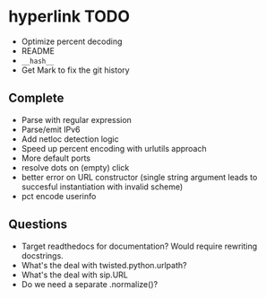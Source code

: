 # hyperlink TODO

* Optimize percent decoding
* README
* `__hash__`
* Get Mark to fix the git history

## Complete

* Parse with regular expression
* Parse/emit IPv6
* Add netloc detection logic
* Speed up percent encoding with urlutils approach
* More default ports
* resolve dots on (empty) click
* better error on URL constructor (single string argument leads to succesful instantiation with invalid scheme)
* pct encode userinfo

## Questions

* Target readthedocs for documentation? Would require rewriting docstrings.
* What's the deal with twisted.python.urlpath?
* What's the deal with sip.URL
* Do we need a separate .normalize()?
